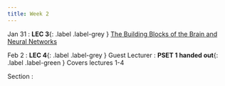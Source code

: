```yaml
---
title: Week 2
---
```


Jan 31
: **LEC 3**{: .label .label-grey } [The Building Blocks of the Brain and Neural Networks](#)

Feb 2
:  **LEC 4**{: .label .label-grey } Guest Lecturer
:  **PSET 1 handed out**{: .label .label-green } Covers lectures 1-4

Section
: 
